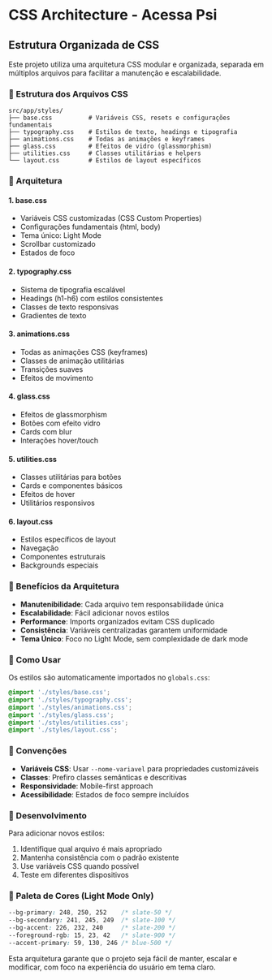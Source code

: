 # CSS Architecture - Acessa Psi

## Estrutura Organizada de CSS

Este projeto utiliza uma arquitetura CSS modular e organizada, separada em múltiplos arquivos para facilitar a manutenção e escalabilidade.

### 📁 Estrutura dos Arquivos CSS

```
src/app/styles/
├── base.css          # Variáveis CSS, resets e configurações fundamentais
├── typography.css    # Estilos de texto, headings e tipografia
├── animations.css    # Todas as animações e keyframes
├── glass.css         # Efeitos de vidro (glassmorphism)
├── utilities.css     # Classes utilitárias e helpers
└── layout.css        # Estilos de layout específicos
```

### 🎨 Arquitetura

#### 1. **base.css**
- Variáveis CSS customizadas (CSS Custom Properties)
- Configurações fundamentais (html, body)
- Tema único: Light Mode
- Scrollbar customizado
- Estados de foco

#### 2. **typography.css**
- Sistema de tipografia escalável
- Headings (h1-h6) com estilos consistentes
- Classes de texto responsivas
- Gradientes de texto

#### 3. **animations.css**
- Todas as animações CSS (keyframes)
- Classes de animação utilitárias
- Transições suaves
- Efeitos de movimento

#### 4. **glass.css**
- Efeitos de glassmorphism
- Botões com efeito vidro
- Cards com blur
- Interações hover/touch

#### 5. **utilities.css**
- Classes utilitárias para botões
- Cards e componentes básicos
- Efeitos de hover
- Utilitários responsivos

#### 6. **layout.css**
- Estilos específicos de layout
- Navegação
- Componentes estruturais
- Backgrounds especiais

### 🎯 Benefícios da Arquitetura

- **Manutenibilidade**: Cada arquivo tem responsabilidade única
- **Escalabilidade**: Fácil adicionar novos estilos
- **Performance**: Imports organizados evitam CSS duplicado
- **Consistência**: Variáveis centralizadas garantem uniformidade
- **Tema Único**: Foco no Light Mode, sem complexidade de dark mode

### 🚀 Como Usar

Os estilos são automaticamente importados no `globals.css`:

```css
@import './styles/base.css';
@import './styles/typography.css';
@import './styles/animations.css';
@import './styles/glass.css';
@import './styles/utilities.css';
@import './styles/layout.css';
```

### 📝 Convenções

- **Variáveis CSS**: Usar `--nome-variavel` para propriedades customizáveis
- **Classes**: Prefiro classes semânticas e descritivas
- **Responsividade**: Mobile-first approach
- **Acessibilidade**: Estados de foco sempre incluídos

### 🔧 Desenvolvimento

Para adicionar novos estilos:

1. Identifique qual arquivo é mais apropriado
2. Mantenha consistência com o padrão existente
3. Use variáveis CSS quando possível
4. Teste em diferentes dispositivos

### 🎨 Paleta de Cores (Light Mode Only)

```css
--bg-primary: 248, 250, 252    /* slate-50 */
--bg-secondary: 241, 245, 249  /* slate-100 */
--bg-accent: 226, 232, 240     /* slate-200 */
--foreground-rgb: 15, 23, 42   /* slate-900 */
--accent-primary: 59, 130, 246 /* blue-500 */
```

Esta arquitetura garante que o projeto seja fácil de manter, escalar e modificar, com foco na experiência do usuário em tema claro.
